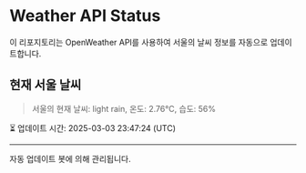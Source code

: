 
# Weather API Status

이 리포지토리는 OpenWeather API를 사용하여 서울의 날씨 정보를 자동으로 업데이트합니다.

## 현재 서울 날씨
> 서울의 현재 날씨: light rain, 온도: 2.76°C, 습도: 56%

⏳ 업데이트 시간: 2025-03-03 23:47:24 (UTC)

---
자동 업데이트 봇에 의해 관리됩니다.
